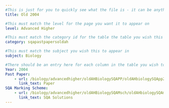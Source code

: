 ```yaml
---
#This is just for you to quickly see what the file is - it can be anything you want
title: Old 2004

#This must match the level for the page you want it to appear on
level: Advanced Higher

#This must match the category id for the table the table you wish this to appear in
category: sqapastpapersoldah

#This must match the subject you wish this to appear in
subject: Biology

#There should be an entry here for each column in the table you wish to populate:
Year: 2004
Past Paper:
    - url: /biology/advancedhigher/oldAHBiologySQAPP/oldAHbiologySQApp2004.pdf
      link_text: Paper
SQA Marking Scheme:
    - url: /biology/advancedhigher/oldAHBiologySQAMsch/oldAHbiologySQAmsch2004.pdf
      link_text: SQA Solutions
---
```


